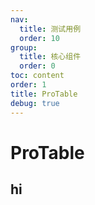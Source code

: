 ```yaml
---
nav:
  title: 测试用例
  order: 10
group:
  title: 核心组件
  order: 0
toc: content
order: 1
title: ProTable
debug: true
---
```



# ProTable

## hi